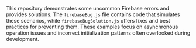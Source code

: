 This repository demonstrates some uncommon Firebase errors and provides solutions.  The `firebaseBug.js` file contains code that simulates these scenarios, while `firebaseBugSolution.js` offers fixes and best practices for preventing them. These examples focus on asynchronous operation issues and incorrect initialization patterns often overlooked during development.
